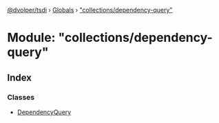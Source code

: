 [@dvolper/tsdi](../README.md) › [Globals](../globals.md) › ["collections/dependency-query"](_collections_dependency_query_.md)

# Module: "collections/dependency-query"

## Index

### Classes

* [DependencyQuery](../classes/_collections_dependency_query_.dependencyquery.md)
